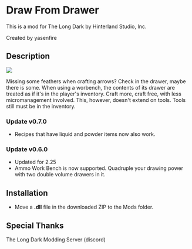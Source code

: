 # Draw From Drawer
This is a mod for The Long Dark by Hinterland Studio, Inc.

Created by yasenfire

## Description

<img src="https://github.com/yasenfire/DrawFromDrawer/blob/main/img/workbench.jpg"><br>

Missing some feathers when crafting arrows? Check in the drawer, maybe there is some. When using a worbench, the contents of its drawer are treated as if it's in the player's inventory. Craft more, craft free, with less micromanagement involved.
This, however, doesn't extend on tools. Tools still must be in the inventory.

### Update v0.7.0

- Recipes that have liquid and powder items now also work.

### Update v0.6.0

- Updated for 2.25
- Ammo Work Bench is now supported. Quadruple your drawing power with two double volume drawers in it.

## Installation
* Move a **.dll** file in the downloaded ZIP to the Mods folder.

## Special Thanks
The Long Dark Modding Server (discord)